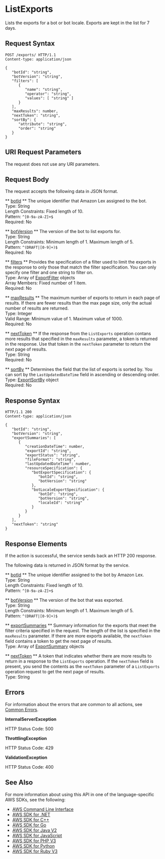 # ListExports<a name="API_ListExports"></a>

Lists the exports for a bot or bot locale\. Exports are kept in the list for 7 days\.

## Request Syntax<a name="API_ListExports_RequestSyntax"></a>

```
POST /exports/ HTTP/1.1
Content-type: application/json

{
   "botId": "string",
   "botVersion": "string",
   "filters": [ 
      { 
         "name": "string",
         "operator": "string",
         "values": [ "string" ]
      }
   ],
   "maxResults": number,
   "nextToken": "string",
   "sortBy": { 
      "attribute": "string",
      "order": "string"
   }
}
```

## URI Request Parameters<a name="API_ListExports_RequestParameters"></a>

The request does not use any URI parameters\.

## Request Body<a name="API_ListExports_RequestBody"></a>

The request accepts the following data in JSON format\.

 ** [botId](#API_ListExports_RequestSyntax) **   <a name="lexv2-ListExports-request-botId"></a>
The unique identifier that Amazon Lex assigned to the bot\.  
Type: String  
Length Constraints: Fixed length of 10\.  
Pattern: `^[0-9a-zA-Z]+$`   
Required: No

 ** [botVersion](#API_ListExports_RequestSyntax) **   <a name="lexv2-ListExports-request-botVersion"></a>
The version of the bot to list exports for\.   
Type: String  
Length Constraints: Minimum length of 1\. Maximum length of 5\.  
Pattern: `^(DRAFT|[0-9]+)$`   
Required: No

 ** [filters](#API_ListExports_RequestSyntax) **   <a name="lexv2-ListExports-request-filters"></a>
Provides the specification of a filter used to limit the exports in the response to only those that match the filter specification\. You can only specify one filter and one string to filter on\.  
Type: Array of [ExportFilter](API_ExportFilter.md) objects  
Array Members: Fixed number of 1 item\.  
Required: No

 ** [maxResults](#API_ListExports_RequestSyntax) **   <a name="lexv2-ListExports-request-maxResults"></a>
The maximum number of exports to return in each page of results\. If there are fewer results than the max page size, only the actual number of results are returned\.  
Type: Integer  
Valid Range: Minimum value of 1\. Maximum value of 1000\.  
Required: No

 ** [nextToken](#API_ListExports_RequestSyntax) **   <a name="lexv2-ListExports-request-nextToken"></a>
If the response from the `ListExports` operation contans more results that specified in the `maxResults` parameter, a token is returned in the response\. Use that token in the `nextToken` parameter to return the next page of results\.  
Type: String  
Required: No

 ** [sortBy](#API_ListExports_RequestSyntax) **   <a name="lexv2-ListExports-request-sortBy"></a>
Determines the field that the list of exports is sorted by\. You can sort by the `LastUpdatedDateTime` field in ascending or descending order\.  
Type: [ExportSortBy](API_ExportSortBy.md) object  
Required: No

## Response Syntax<a name="API_ListExports_ResponseSyntax"></a>

```
HTTP/1.1 200
Content-type: application/json

{
   "botId": "string",
   "botVersion": "string",
   "exportSummaries": [ 
      { 
         "creationDateTime": number,
         "exportId": "string",
         "exportStatus": "string",
         "fileFormat": "string",
         "lastUpdatedDateTime": number,
         "resourceSpecification": { 
            "botExportSpecification": { 
               "botId": "string",
               "botVersion": "string"
            },
            "botLocaleExportSpecification": { 
               "botId": "string",
               "botVersion": "string",
               "localeId": "string"
            }
         }
      }
   ],
   "nextToken": "string"
}
```

## Response Elements<a name="API_ListExports_ResponseElements"></a>

If the action is successful, the service sends back an HTTP 200 response\.

The following data is returned in JSON format by the service\.

 ** [botId](#API_ListExports_ResponseSyntax) **   <a name="lexv2-ListExports-response-botId"></a>
The unique identifier assigned to the bot by Amazon Lex\.  
Type: String  
Length Constraints: Fixed length of 10\.  
Pattern: `^[0-9a-zA-Z]+$` 

 ** [botVersion](#API_ListExports_ResponseSyntax) **   <a name="lexv2-ListExports-response-botVersion"></a>
The version of the bot that was exported\.  
Type: String  
Length Constraints: Minimum length of 1\. Maximum length of 5\.  
Pattern: `^(DRAFT|[0-9]+)$` 

 ** [exportSummaries](#API_ListExports_ResponseSyntax) **   <a name="lexv2-ListExports-response-exportSummaries"></a>
Summary information for the exports that meet the filter criteria specified in the request\. The length of the list is specified in the `maxResults` parameter\. If there are more exports available, the `nextToken` field contains a token to get the next page of results\.  
Type: Array of [ExportSummary](API_ExportSummary.md) objects

 ** [nextToken](#API_ListExports_ResponseSyntax) **   <a name="lexv2-ListExports-response-nextToken"></a>
A token that indicates whether there are more results to return in a response to the `ListExports` operation\. If the `nextToken` field is present, you send the contents as the `nextToken` parameter of a `ListExports` operation request to get the next page of results\.  
Type: String

## Errors<a name="API_ListExports_Errors"></a>

For information about the errors that are common to all actions, see [Common Errors](CommonErrors.md)\.

 **InternalServerException**   
  
HTTP Status Code: 500

 **ThrottlingException**   
  
HTTP Status Code: 429

 **ValidationException**   
  
HTTP Status Code: 400

## See Also<a name="API_ListExports_SeeAlso"></a>

For more information about using this API in one of the language\-specific AWS SDKs, see the following:
+  [ AWS Command Line Interface](https://docs.aws.amazon.com/goto/aws-cli/models.lex.v2-2020-08-07/ListExports) 
+  [ AWS SDK for \.NET](https://docs.aws.amazon.com/goto/DotNetSDKV3/models.lex.v2-2020-08-07/ListExports) 
+  [ AWS SDK for C\+\+](https://docs.aws.amazon.com/goto/SdkForCpp/models.lex.v2-2020-08-07/ListExports) 
+  [ AWS SDK for Go](https://docs.aws.amazon.com/goto/SdkForGoV1/models.lex.v2-2020-08-07/ListExports) 
+  [ AWS SDK for Java V2](https://docs.aws.amazon.com/goto/SdkForJavaV2/models.lex.v2-2020-08-07/ListExports) 
+  [ AWS SDK for JavaScript](https://docs.aws.amazon.com/goto/AWSJavaScriptSDK/models.lex.v2-2020-08-07/ListExports) 
+  [ AWS SDK for PHP V3](https://docs.aws.amazon.com/goto/SdkForPHPV3/models.lex.v2-2020-08-07/ListExports) 
+  [ AWS SDK for Python](https://docs.aws.amazon.com/goto/boto3/models.lex.v2-2020-08-07/ListExports) 
+  [ AWS SDK for Ruby V3](https://docs.aws.amazon.com/goto/SdkForRubyV3/models.lex.v2-2020-08-07/ListExports) 